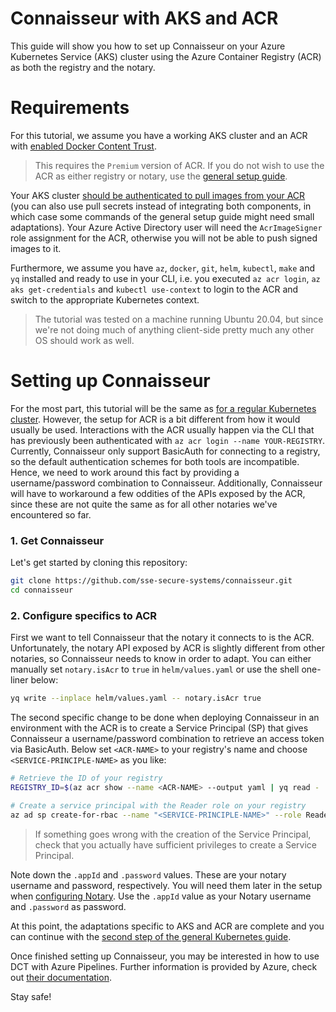 # Connaisseur with AKS and ACR
This guide will show you how to set up Connaisseur on your Azure Kubernetes Service (AKS) cluster using the Azure Container Registry (ACR) as both the registry and the notary.

# Requirements

For this tutorial, we assume you have a working AKS cluster and an ACR with [enabled Docker Content Trust](https://docs.microsoft.com/en-us/azure/container-registry/container-registry-content-trust#enable-registry-content-trust).

> This requires the `Premium` version of ACR. If you do not wish to use the ACR as either registry or notary, use the [general setup guide](../README.md).

Your AKS cluster [should be authenticated to pull images from your ACR](https://docs.microsoft.com/en-us/azure/aks/cluster-container-registry-integration) (you can also use pull secrets instead of integrating both components, in which case some commands of the general setup guide might need small adaptations). Your Azure Active Directory user will need the `AcrImageSigner` role assignment for the ACR, otherwise you will not be able to push signed images to it.

Furthermore, we assume you have `az`, `docker`, `git`, `helm`, `kubectl`, `make` and `yq` installed and ready to use in your CLI, i.e. you executed `az acr login`, `az aks get-credentials` and `kubectl use-context` to login to the ACR and switch to the appropriate Kubernetes context.

> The tutorial was tested on a machine running Ubuntu 20.04, but since we're not doing much of anything client-side pretty much any other OS should work as well.

# Setting up Connaisseur

For the most part, this tutorial will be the same as [for a regular Kubernetes cluster](../README.md). However, the setup for ACR is a bit different from how it would usually be used. Interactions with the ACR usually happen via the CLI that has previously been authenticated with `az acr login --name YOUR-REGISTRY`. Currently, Connaisseur only support BasicAuth for connecting to a registry, so the default authentication schemes for both tools are incompatible. Hence, we need to work around this fact by providing a username/password combination to Connaisseur. Additionally, Connaisseur will have to workaround a few oddities of the APIs exposed by the ACR, since these are not quite the same as for all other notaries we've encountered so far.

### 1. Get Connaisseur

Let's get started by cloning this repository:

```bash
git clone https://github.com/sse-secure-systems/connaisseur.git
cd connaisseur
```

### 2. Configure specifics to ACR

First we want to tell Connaisseur that the notary it connects to is the ACR. Unfortunately, the notary API exposed by ACR is slightly different from other notaries, so Connaisseur needs to know in order to adapt. You can either manually set `notary.isAcr` to `true` in `helm/values.yaml` or use the shell one-liner below:

```bash
yq write --inplace helm/values.yaml -- notary.isAcr true
```

The second specific change to be done when deploying Connaisseur in an environment with the ACR is to create a Service Principal (SP) that gives Connaisseur a username/password combination to retrieve an access token via BasicAuth. Below set `<ACR-NAME>` to your registry's name and choose `<SERVICE-PRINCIPLE-NAME>` as you like:

```bash
# Retrieve the ID of your registry
REGISTRY_ID=$(az acr show --name <ACR-NAME> --output yaml | yq read - 'id')

# Create a service principal with the Reader role on your registry
az ad sp create-for-rbac --name "<SERVICE-PRINCIPLE-NAME>" --role Reader --scopes ${REGISTRY_ID}
```

> If something goes wrong with the creation of the Service Principal, check that you actually have sufficient privileges to create a Service Principal.

Note down the `.appId` and `.password` values. These are your notary username and password, respectively. You will need them later in the setup when [configuring Notary](../README.md#configure-notary). Use the `.appId` value as your Notary username and `.password` as password.

At this point, the adaptations specific to AKS and ACR are complete and you can continue with the [second step of the general Kubernetes guide](../README.md#2-set-up-docker-content-trust).

Once finished setting up Connaisseur, you may be interested in how to use DCT with Azure Pipelines. Further information is provided by Azure, check out [their documentation](https://docs.microsoft.com/en-us/azure/devops/pipelines/ecosystems/containers/content-trust).

Stay safe!
